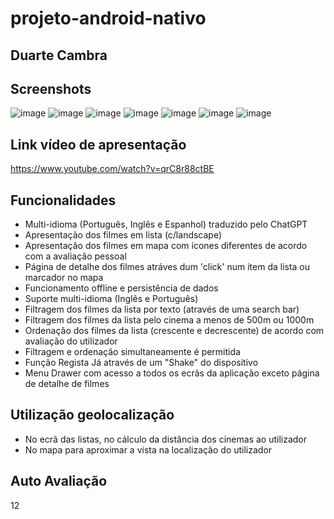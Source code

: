 # projeto-android-nativo
## Duarte Cambra

## Screenshots
![image](https://github.com/ULHT-CM-2022-23/projeto-android-nativo-a21805799/assets/56363941/e3f49711-ba83-4ab9-a5d0-d3a176de39df)
![image](https://github.com/ULHT-CM-2022-23/projeto-android-nativo-a21805799/assets/56363941/37ddb583-da65-4f39-8e7e-139658970fb2)
![image](https://github.com/ULHT-CM-2022-23/projeto-android-nativo-a21805799/assets/56363941/4a02101d-eea5-4dff-8906-4e17c6d67910)
![image](https://github.com/ULHT-CM-2022-23/projeto-android-nativo-a21805799/assets/56363941/3fcccd33-cf22-47ff-98f8-ac4795be4501)
![image](https://github.com/ULHT-CM-2022-23/projeto-android-nativo-a21805799/assets/56363941/fcd7a6b0-3abf-4c18-b0b5-802522998a69)
![image](https://github.com/ULHT-CM-2022-23/projeto-android-nativo-a21805799/assets/56363941/df24713d-b8f9-4bf6-bb50-155e7d304c14)
![image](https://github.com/ULHT-CM-2022-23/projeto-android-nativo-a21805799/assets/56363941/f0c14635-8932-4a42-a157-70ca46a12cec)

## Link vídeo de apresentação
https://www.youtube.com/watch?v=qrC8r88ctBE

## Funcionalidades
* Multi-idioma (Português, Inglês e Espanhol) traduzido pelo ChatGPT
* Apresentação dos filmes em lista (c/landscape)
* Apresentação dos filmes em mapa com ícones diferentes de acordo com a avaliação pessoal
* Página de detalhe dos filmes atráves dum 'click' num item da lista ou marcador no mapa
* Funcionamento offline e persistência de dados
* Suporte multi-idioma (Inglês e Português)
* Filtragem dos filmes da lista por texto (através de uma search bar)
* Filtragem dos filmes da lista pelo cinema a menos de 500m ou 1000m
* Ordenação dos filmes da lista (crescente e decrescente) de acordo com avaliação do utilizador
* Filtragem e ordenação simultaneamente é permitida
* Função Regista Já através de um "Shake" do dispositivo
* Menu Drawer com acesso a todos os ecrãs da aplicação exceto página de detalhe de filmes

## Utilização geolocalização

* No ecrã das listas, no cálculo da distância dos cinemas ao utilizador
* No mapa para aproximar a vista na localização do utilizador

## Auto Avaliação
12
